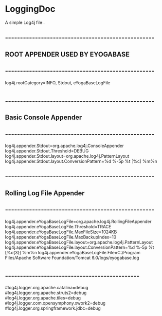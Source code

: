 LoggingDoc
==========
A simple Log4j file .











## --------------------------------------------------
## ROOT APPENDER USED BY EYOGABASE
## --------------------------------------------------
log4j.rootCategory=INFO, Stdout, eYogaBaseLogFile
#
## --------------------------------------------------
## Basic Console Appender
## --------------------------------------------------
log4j.appender.Stdout=org.apache.log4j.ConsoleAppender
log4j.appender.Stdout.Threshold=DEBUG
log4j.appender.Stdout.layout=org.apache.log4j.PatternLayout
log4j.appender.Stdout.layout.ConversionPattern=%d %-5p %t [%c] %m%n

## --------------------------------------------------
## Rolling Log File Appender
## --------------------------------------------------
log4j.appender.eYogaBaseLogFile=org.apache.log4j.RollingFileAppender
log4j.appender.eYogaBaseLogFile.Threshold=TRACE
log4j.appender.eYogaBaseLogFile.MaxFileSize=1024KB
log4j.appender.eYogaBaseLogFile.MaxBackupIndex=10
log4j.appender.eYogaBaseLogFile.layout=org.apache.log4j.PatternLayout
log4j.appender.eYogaBaseLogFile.layout.ConversionPattern=%d %-5p %t [%c{3}] %m%n
log4j.appender.eYogaBaseLogFile.File=C:/Program Files/Apache Software Foundation/Tomcat 6.0/logs/eyogabase.log
#
## ---------------------------------------------
#log4j.logger.org.apache.catalina=debug
#log4j.logger.org.apache.struts2=debug
#log4j.logger.org.apache.tiles=debug
#log4j.logger.com.opensymphony.xwork2=debug
#log4j.logger.org.springframework.jdbc=debug
